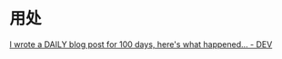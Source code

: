 # 用处
[I wrote a DAILY blog post for 100 days, here's what happened... - DEV](https://dev.to/fgauna12/i-wrote-a-daily-blog-post-for-100-days-here-s-what-happened-3673)
